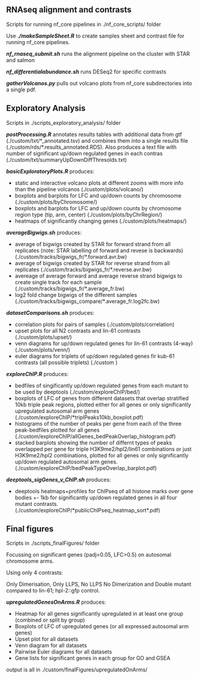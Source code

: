 ## RNAseq alignment and contrasts

Scripts for running nf_core pipelines in ./nf_core_scripts/ folder

Use ***./makeSampleSheet.R*** to create samples sheet and contrast file for running nf_core pipelines.

***nf_rnaseq_submit.sh*** runs the alignment pipeline on the cluster with STAR and salmon

***nf_differentialabundance.sh*** runs DESeq2 for specific contrasts

***gatherVolcanos.py*** pulls out volcano plots from nf_core subdirectories into a single pdf.


## Exploratory Analysis

Scripts in ./scripts_exploratory_analysis/ folder

***postProcessing.R*** annotates results tables with additional data from gtf (./custom/txt/\*_annotated.tsv) and
combines them into a single results file (./custom/rds/\*.results_annotated.RDS). Also produces a text file with number of
significant up/down regulated genes in each contras (./custom/txt/summaryUpDownDiffThresolds.txt)

***basicExploratoryPlots.R*** produces:
- static and interactive volcano plots at different zooms with more info than the pipeline volcanos (./custom/plots/volcano/)
- boxplots and barplots for LFC and up/down counts by chromosome (./custom/plots/byChromosome/)
- boxplots and barplots for LFC and up/down counts by chromosome region type (tip, arm, center) (./custom/plots/byChrRegion/)
- heatmaps of significantly changing genes (./custom/plots/heatmaps/)

***averageBigwigs.sh*** produces:
- average of bigwigs created by STAR for forward strand from all replicates 
(note: STAR labelling of forward and revese is backwards) (./custom/tracks/bigwigs_fr/\*.forward.avr.bw)
- average of bigwigs created by STAR for reverse strand from all replicates  (./custom/tracks/bigwigs_fr/\*.reverse.avr.bw)
- avereage of average forward and average reverse strand bigwigs to create
single track for each sample  (./custom/tracks/bigwigs_fr/\*.average_fr.bw)
- log2 fold change bigwigs of the different samples (./custom/tracks/bigwigs_compare/\*.average_fr.log2fc.bw)

***datasetComparisons.sh*** produces:
- correlation plots for pairs of samples (./custom/plots/correlation)
- upset plots for all N2 contrasts and lin-61 contrasts (./custom/plots/upset/)
- venn diagrams for up/down regulated genes for lin-61 contrasts (4-way) (./custom/plots/venn/)
- euler diagrams for triplets of up/down regulated genes fir kub-61 contrasts (all possible triplets) (./custom
)

***exploreChIP.R*** produces:
- bedfiles of singificantly up/down regulated genes from each mutant to be used by deeptools (./custom/exploreChIP/bed/)
- boxplots of LFC of genes from different datasets that overlap stratified 10kb triple peak regions, plotted either for all genes or only significantly upregulated autosomal arm genes (./custom/exploreChIP/*triplPeaks10kb_boxplot.pdf)
- histograms of the number of peaks per gene from each of the three peak-bedfiles plotted for all genes (./custom/exploreChIP/allGenes_bedPeakOverlap_histogram.pdf)
- stacked barplots showing the number of differnt types of peaks overlapped per gene for
triple H3K9me2/hpl2/lin61 combinations or just H3K9me2/hpl2 combinations, plotted for all genes or only significantly up/down regulated autosomal arm genes. (./custom/exploreChIP/bedPeakTypeOverlap_barplot.pdf)

***deeptools_sigGenes_v_ChIP.sh*** produces:
- deeptools heatmaps+profiles for ChIPseq of all histone marks over gene bodies +- 1kb 
for significantly up/down regulated genes in all four mutant contrasts. (./custom/exploreChIP/\*publicChIPseq_heatmap_sort\*.pdf)



## Final figures

Scripts in ./scripts_finalFigures/ folder

Focussing on significant genes (padj<0.05, LFC>0.5) on autosomal chromosome arms.

Using only 4 contrasts:

Only Dimerisation, Only LLPS, No LLPS No Dimerization and Double mutant compared to lin-61; hpl-2::gfp control.

***upregulatedGenesOnArms.R*** produces:
- Heatmap for all genes significantly upregulated in at least one group (combined or split by group)
- Boxplots of LFC of upregulated genes (or all expressed autosomal arm genes)
- Upset plot for all datasets
- Venn diagram for all datasets
- Pairwise Euler diagrams for all datasets
- Gene lists for significant genes in each group for GO and GSEA

output is all in ./custom/finalFigures/upregulatedOnArms/

